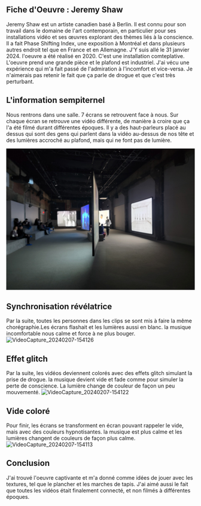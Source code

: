 ## **Fiche d'Oeuvre : Jeremy Shaw**

Jeremy Shaw est un artiste canadien basé à Berlin. Il est connu pour son travail dans le domaine de l'art contemporain, en particulier pour ses installations vidéo et ses œuvres explorant des thèmes liés à la conscience. Il a fait Phase Shifting Index, une exposition à Montréal et dans plusieurs autres endroit tel que en France et en Allemagne. J'Y suis allé le 31 janvier 2024. l'oeuvre a été réalisé en 2020. C'est une installation comteplative. L'oeuvre prend une grande pièce et le plafond est industriel. J'ai vécu une expérience qui m'a fait passé de l'admiration à l'incomfort et vice-versa.
Je n'aimerais pas retenir le fait que ça parle de drogue et que c'est très perturbant.

## L'information sempiternel
Nous rentrons dans une salle. 7 écrans se retrouvent face à nous. Sur chaque écran se retrouve une vidéo différente, de manière à croire que ça l'a été filmé durant différentes époques. Il y a des haut-parleurs placé au dessus qui sont des gens qui parlent dans la vidéo au-dessus de nos tête et des lumières accroché au plafond, mais qui ne font pas de lumière.

![vide_colore](media/information_sempiternel.jpg)


## Synchronisation révélatrice
Par la suite, toutes les personnes dans les clips se sont mis à faire la même chorégraphie.Les écrans flashait et les lumières aussi en blanc. la musique incomfortable nous calme et force à ne plus bouger.
![VideoCapture_20240207-154126](synchronisation_revelatrice.jpg)

## Effet glitch
Par la suite, les vidéos deviennent colorés avec des effets glitch simulant la prise de drogue. la musique devient vide et fade comme pour simuler la perte de conscience. La lumière change de couleur de façon un peu mouvementé.
![VideoCapture_20240207-154122](effet_glitch.jpg)

## Vide coloré
Pour finir, les écrans se transforment en écran pouvant rappeler le vide, mais avec des couleurs hypnotisantes. la musique est plus calme et les lumières changent de couleurs de façon plus calme.
![VideoCapture_20240207-154113](vide_colore.jpg)

## Conclusion
J'ai trouvé l'oeuvre captivante et m'a donné comme idées de jouer avec les textures, tel que le plancher et les marches de tapis. J'ai aimé aussi le fait que toutes les vidéos était finalement connecté, et non filmés à différentes époques.
